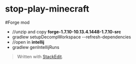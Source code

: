 stop-play-minecraft
================

#Forge mod

* //unzip and copy **forge-1.7.10-10.13.4.1448-1.7.10-src**
* gradlew setupDecompWorkspace --refresh-dependencies
* //open in **intellij**
* gradlew genIntellijRuns

> Written with [StackEdit](https://stackedit.io/).